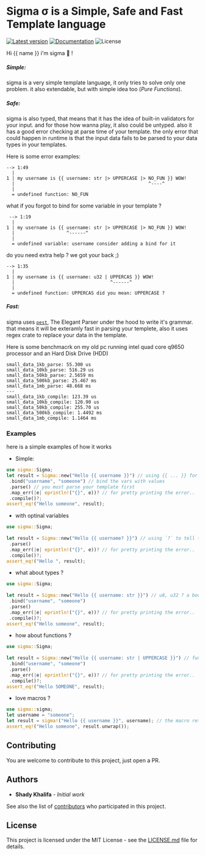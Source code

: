 # Sigma σ is a Simple, Safe and Fast Template language

[![Latest version](https://img.shields.io/crates/v/sigma.svg)](https://crates.io/crates/sigma)
[![Documentation](https://docs.rs/sigma/badge.svg)](https://docs.rs/sigma)
![License](https://img.shields.io/crates/l/sigma.svg)

Hi {{ name }} i'm sigma :wave: !

##### Simple:
sigma is a very simple template language, it only tries to solve only one
problem. it also extendable, but with simple idea too (_Pure Functions_).
##### Safe:
sigma is also typed, that means that it has the idea of built-in validators
for your input. and for those how wanna play, it also could be untyped.
also it has a good error checking at parse time of your template.
the only error that could happen in runtime is that the input data fails to be parsed to your data types
in your templates.

Here is some error examples:
```
--> 1:49
  |
1 | my username is {{ username: str |> UPPERCASE |> NO_FUN }} WOW!
  |                                                 ^----^
  |
  = undefined function: NO_FUN
```
what if you forgot to bind for some variable in your template ?
```
 --> 1:19
  |
1 | my username is {{ username: str |> UPPERCASE |> NO_FUN }} WOW!
  |                   ^------^
  |
  = undefined variable: username consider adding a bind for it
```
do you need extra help ? we got your back ;)
```
--> 1:35
  |
1 | my username is {{ username: u32 | UPPERCAS }} WOW!
  |                                   ^------^
  |
  = undefined function: UPPERCAS did you mean: UPPERCASE ?
```

##### Fast:
sigma uses [`pest`](https://pest.rs/), The Elegant Parser under the hood to write it's grammar.
that means it will be exteramly fast in parsing your templete, also it uses regex crate to replace your
data in the template.

Here is some benchmacrk on my old pc running intel quad core q9650 processor and an Hard Disk Drive (HDD)
```
small_data_1kb_parse: 55.300 us
small_data_10kb_parse: 516.29 us
small_data_50kb_parse: 2.5659 ms
small_data_500kb_parse: 25.467 ms
small_data_1mb_parse: 48.668 ms
---
small_data_1kb_compile: 123.39 us
small_data_10kb_compile: 120.90 us
small_data_50kb_compile: 255.70 us
small_data_500kb_compile: 1.4492 ms
small_data_1mb_compile: 1.1464 ms
```

### Examples
here is a simple examples of how it works

* Simple:
```rust
use sigma::Sigma;
let result = Sigma::new("Hello {{ username }}") // using {{ ... }} for the template.
 .bind("username", "someone") // bind the vars with values
 .parse() // you must parse your template first
 .map_err(|e| eprintln!("{}", e))? // for pretty printing the error..
 .compile()?;
assert_eq!("Hello someone", result);
```
* with optinal variables
```rust
use sigma::Sigma;
  
let result = Sigma::new("Hello {{ username? }}") // using `?` to tell the parser it maybe `null`.
 .parse()
 .map_err(|e| eprintln!("{}", e))? // for pretty printing the error..
 .compile()?;
assert_eq!("Hello ", result);
```
* what about types ?
```rust
use sigma::Sigma;
  
let result = Sigma::new("Hello {{ username: str }}") // u8, u32 ? a bool ?.
 .bind("username", "someone")
 .parse()
 .map_err(|e| eprintln!("{}", e))? // for pretty printing the error..
 .compile()?;
assert_eq!("Hello someone", result);
```
* how about functions ?
```rust
use sigma::Sigma;
  
let result = Sigma::new("Hello {{ username: str | UPPERCASE }}") // functions uses the `|` operator or if you love `|>` you can use it too.
 .bind("username", "someone")
 .parse()
 .map_err(|e| eprintln!("{}", e))? // for pretty printing the error..
 .compile()?;
assert_eq!("Hello SOMEONE", result);
```
* love macros ?
```rust
use sigma::sigma;
let username = "someone";
let result = sigma!("Hello {{ username }}", username); // the macro return the result so you can check for compile erros.
assert_eq!("Hello someone", result.unwrap());
```

## Contributing

You are welcome to contribute to this project, just open a PR.

## Authors

* **Shady Khalifa** - _Initial work_

See also the list of [contributors](https://github.com/shekohex/sigma/contributors) who participated in this project.

## License

This project is licensed under the MIT License - see the [LICENSE.md](LICENSE.md) file for details.
